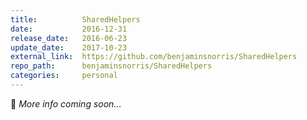 ```yaml
---
title:          SharedHelpers
date:           2016-12-31
release_date:   2016-06-23
update_date:    2017-10-23
external_link:  https://github.com/benjaminsnorris/SharedHelpers
repo_path:      benjaminsnorris/SharedHelpers
categories:     personal
---
```


🚧 _More info coming soon…_
